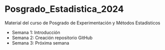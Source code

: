 # Posgrado_Estadistica_2024
Material del curso de Posgrado de Experimentación y Métodos Estadísticos




+ Semana 1: Introducción
+ Semana 2: Creación repositorio GitHub
+ Semana 3: Próxima semana
